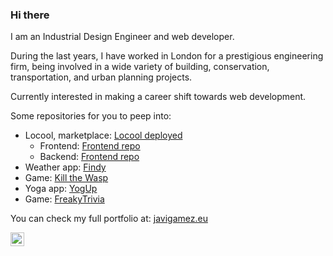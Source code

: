 ### Hi there 

I am an Industrial Design Engineer and web developer. 

During the last years, I have worked in London for a prestigious engineering firm, being involved in a wide variety of building, conservation, transportation, and urban planning projects.

Currently interested in making a career shift towards web development.

Some repositories for you to peep into:
- Locool, marketplace: <a href="https://tangerine-starburst-231404.netlify.app/app">Locool deployed</a>
    - Frontend: <a href="https://github.com/BackFrontProject/Locool-FrontEnd">Frontend repo</a>
    - Backend: <a href="https://github.com/BackFrontProject/Locool-BackEnd">Frontend repo</a>
- Weather app: <a href="https://github.com/fromzerotoheroquest/Findy">Findy</a>
- Game: <a href="https://github.com/fromzerotoheroquest/ktw">Kill the Wasp</a>
- Yoga app: <a href="https://github.com/fromzerotoheroquest/Yoga-App">YogUp</a>
- Game: <a href="https://github.com/fromzerotoheroquest/FreakyTrivia">FreakyTrivia</a>

You can check my full portfolio at: <a href="https://www.javigamez.eu/">javigamez.eu</a>

<img align="left" alt="JoshMadakor | LinkedIn" width="22px" src="https://cdn.jsdelivr.net/npm/simple-icons@v3/icons/linkedin.svg" />

